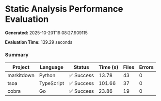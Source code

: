 # Static Analysis Performance Evaluation

**Generated:** 2025-10-20T19:08:27.909115

**Evaluation Time:** 139.29 seconds

### Summary

| Project | Language | Status | Time (s) | Files | Errors |
|---------|----------|--------|----------|-------|--------|
| markitdown | Python | ✅ Success | 13.78 | 43 | 0 |
| tsoa | TypeScript | ✅ Success | 101.66 | 37 | 0 |
| cobra | Go | ✅ Success | 23.86 | 19 | 0 |